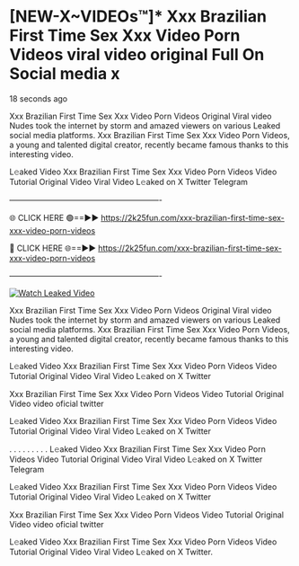 # [NEW-X~VIDEOs™]* Xxx Brazilian First Time Sex Xxx Video Porn Videos viral video original Full On Social media x

18 seconds ago

Xxx Brazilian First Time Sex Xxx Video Porn Videos Original Viral video Nudes took the internet by storm and amazed viewers on various Leaked social media platforms. Xxx Brazilian First Time Sex Xxx Video Porn Videos, a young and talented digital creator, recently became famous thanks to this interesting video.

L𝚎aked Video Xxx Brazilian First Time Sex Xxx Video Porn Videos Video Tutorial Original Video Viral Video L𝚎aked on X Twitter Telegram

———————————————————-

🌐 CLICK HERE 🟢==►► https://2k25fun.com/xxx-brazilian-first-time-sex-xxx-video-porn-videos

🔴 CLICK HERE 🌐==►► https://2k25fun.com/xxx-brazilian-first-time-sex-xxx-video-porn-videos

———————————————————-

[![Watch Leaked Video](https://miro.medium.com/v2/resize:fit:828/format:webp/1*cilzJN44JGOrTw9NJCrNHA.gif "Watch Leaked Video")](https://2k25fun.com/xxx-brazilian-first-time-sex-xxx-video-porn-videos)

Xxx Brazilian First Time Sex Xxx Video Porn Videos Original Viral video Nudes took the internet by storm and amazed viewers on various Leaked social media platforms. Xxx Brazilian First Time Sex Xxx Video Porn Videos, a young and talented digital creator, recently became famous thanks to this interesting video.

L𝚎aked Video Xxx Brazilian First Time Sex Xxx Video Porn Videos Video Tutorial Original Video Viral Video L𝚎aked on X Twitter

Xxx Brazilian First Time Sex Xxx Video Porn Videos Video Tutorial Original Video video oficial twitter

L𝚎aked Video Xxx Brazilian First Time Sex Xxx Video Porn Videos Video Tutorial Original Video Viral Video L𝚎aked on X Twitter

. . . . . . . . . L𝚎aked Video Xxx Brazilian First Time Sex Xxx Video Porn Videos Video Tutorial Original Video Viral Video L𝚎aked on X Twitter Telegram

L𝚎aked Video Xxx Brazilian First Time Sex Xxx Video Porn Videos Video Tutorial Original Video Viral Video L𝚎aked on X Twitter

Xxx Brazilian First Time Sex Xxx Video Porn Videos Video Tutorial Original Video video oficial twitter

L𝚎aked Video Xxx Brazilian First Time Sex Xxx Video Porn Videos Video Tutorial Original Video Viral Video L𝚎aked on X Twitter.
